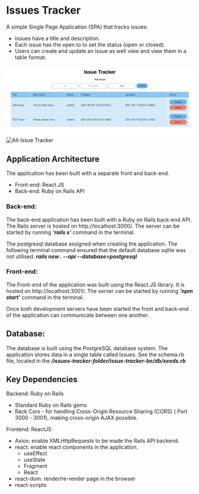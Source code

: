# Issues Tracker
A simple Single Page Application (SPA) that tracks issues:
- Issues have a title and description. 
- Each issue has the open to to set the status (open or closed).
- Users can create and update an issue as well view and view them in a table format. 

![update view](https://github.com/mchippendale/issues-tracker/blob/issues-tracker/update.png)
![Alt Issue Tracker](Image '/save.png')


## Application Architecture
The application has been built with a separate front and back-end. 
- Front-end: React.JS
- Back-end: Ruby on Rails API

### Back-end:
The back-end application has been built with a Ruby on Rails back-end API. The Rails server is hosted on http://localhost:3000/. The server can be started by running ***'rails s'*** command in the terminal. 

The postgresql database assigned when creating the application. The following terminal command ensured that the default database sqlite was not utilised. 
***rails new . --api --database=postgresql***

### Front-end:
The Front-end of the application was built using the React.JS library. It is hosted on http://localhost:3001/. The server can be started by running ***'npm start'*** command in the terminal. 

Once both development servers have been started the front and back-end of the application can communicate between one another. 

## Database: 
The database is built using the PostgreSQL database system. The application stores data in a single table called Issues. See the schema.rb file, located in the ***/issues-tracker-folder/issue-tracker-be/db/seeds.rb***

## Key Dependencies
Backend: Ruby on Rails
- Standard Ruby on Rails gems 
- Rack Cors - for handling Cross-Origin Resource Sharing (CORS) ( Port 3000 - 3001), making cross-origin AJAX possible. 

Frontend: ReactJS
- Axios: enable XMLHttpRequests to be made the Rails API backend. 
- react: enable react components in the application. 
    - useEffect
    - useState
    - Fragment
    - React
- react-dom: render/re-render page in the browser 
- react-scripts




